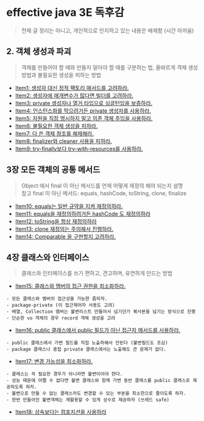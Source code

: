 # effective java 3E 독후감
> 전체 글 정리는 아니고, 개인적으로 인지하고 있는 내용은 배제함 (시간 아까움)

## 2. 객체 생성과 파괴
> 객체를 만들어야 할 때와 만들지 말아야 할 때를 구분하는 법, 올바르게 객체 생성 방법과 불필요한 생성을 피하는 방법
- [Item1: 생성자 대신 정적 팩토리 매서드를 고려하라.](src%2Fmain%2Fjava%2Forg%2Fdevelopx%2Feffective_java%2Fpart2%2Fitem1)
- [Item2: 생성자에 매개변수가 많다면 빌더를 고려하라.](src%2Fmain%2Fjava%2Forg%2Fdevelopx%2Feffective_java%2Fpart2%2Fitem2)
- [Item3: private 생성자나 열거 타입으로 싱글턴임을 보증하라.](src%2Fmain%2Fjava%2Forg%2Fdevelopx%2Feffective_java%2Fpart2%2Fitem3)
- [Item4: 인스턴스화를 막으려거든 private 생성자를 사용하라.](src%2Fmain%2Fjava%2Forg%2Fdevelopx%2Feffective_java%2Fpart2%2Fitem4)
- [Item5: 자원을 직접 명시하지 말고 의존 객체 주입을 사용하라.](src%2Fmain%2Fjava%2Forg%2Fdevelopx%2Feffective_java%2Fpart2%2Fitem5)
- [Item6: 불필요한 객체 생성을 피하라.](src%2Fmain%2Fjava%2Forg%2Fdevelopx%2Feffective_java%2Fpart2%2Fitem6)
- [Item7: 다 쓴 객체 참조를 해제해라.](src%2Fmain%2Fjava%2Forg%2Fdevelopx%2Feffective_java%2Fpart2%2Fitem7)
- [Item8: finalizer와 cleaner 사용을 피하라.](src%2Fmain%2Fjava%2Forg%2Fdevelopx%2Feffective_java%2Fpart2%2Fitem8)
- [Item9: try-finally보다 try-with-resources를 사용하라.](src%2Fmain%2Fjava%2Forg%2Fdevelopx%2Feffective_java%2Fpart2%2Fitem9)


## 3장 모든 객체의 공통 메서드
> Object 에서 final 이 아닌 메서드를 언제 어떻게 재정의 해야 되는지 설명  
> 참고 final 이 아닌 메서드: equals, hashCode, toString, clone, finalize

- [Item10: equals는 일반 규약을 지켜 재정의하라.](src%2Fmain%2Fjava%2Forg%2Fdevelopx%2Feffective_java%2Fpart3%2Fitem10)
- [Item11: equals을 재정의하려거든 hashCode 도 재정의하라](src%2Fmain%2Fjava%2Forg%2Fdevelopx%2Feffective_java%2Fpart3%2Fitem11)
- [Item12: toString을 항상 재정의하라](src%2Fmain%2Fjava%2Forg%2Fdevelopx%2Feffective_java%2Fpart3%2Fitem12)
- [Item13: clone 재정의는 주의해서 진행하라.](src%2Fmain%2Fjava%2Forg%2Fdevelopx%2Feffective_java%2Fpart3%2Fitem13)
- [Item14: Comparable 을 구현할지 고려하라.](src%2Fmain%2Fjava%2Forg%2Fdevelopx%2Feffective_java%2Fpart3%2Fitem14)

## 4장 클래스와 인터페이스 
> 클래스와 인터페이스를 쓰기 편하고, 견고하며, 유연하게 만드는 방법

- [Item15: 클래스와 멤버의 접근 권한을 최소화하라.](src%2Fmain%2Fjava%2Forg%2Fdevelopx%2Feffective_java%2Fpart4%2Fitem15)
```text
- 모든 클래스와 멤버의 접근성을 가능한 좁히자. 
- package-private (이 접근제어자 사용도 고려)
- 배열, Collection 멤버는 불변리스트 만들어서 넘기던가 복사본을 넘기는 방식으로 진행
- 단순한 vo 객체의 경우 record 객체 생성을 고려
```
- [Item16: public 클래스에서 public 필드가 아닌 접근자 메서드를 사용하라.](src%2Fmain%2Fjava%2Forg%2Fdevelopx%2Feffective_java%2Fpart4%2Fitem16)
```text
- public 클래스에서 가변 필드를 직접 노출하해서 안된다 (불변필드도 조심)
- package 클래스나 중첩 private 클래스에서는 노출해도 큰 문제가 없다.
```

- [Item17: 변경 가능성을 최소화하라.](src%2Fmain%2Fjava%2Forg%2Fdevelopx%2Feffective_java%2Fpart4%2Fitem17)
```text
- 클래스는 꼭 필요한 경우가 아니라면 불변이어야 한다.
- 성능 때문에 어쩔 수 없다면 불변 클래스와 함께 가변 동반 클래스를 public 클래스로 제공하도록 하자.
- 불변으로 만들 수 없는 클래스라도 변경할 수 있는 부분을 최소한으로 줄이도록 하자.
- 한번 만들어진 불변객체는 재활용할 수 있게 상수로 제공하자 (쓰레드 safe)
```

- [Item18: 상속보다는 컴포지션을 사용하라](src%2Fmain%2Fjava%2Forg%2Fdevelopx%2Feffective_java%2Fpart4%2Fitem18)
```text
```